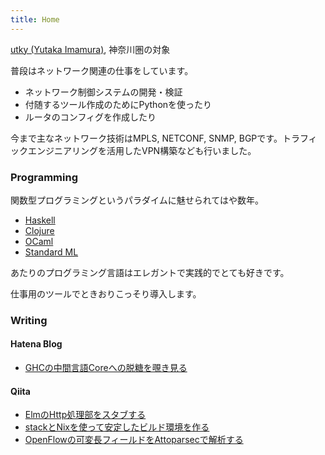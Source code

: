 ```yaml
---
title: Home
---
```


[utky (Yutaka Imamura)](https://github.com/utky), 神奈川圏の対象

普段はネットワーク関連の仕事をしています。

* ネットワーク制御システムの開発・検証
* 付随するツール作成のためにPythonを使ったり
* ルータのコンフィグを作成したり

今まで主なネットワーク技術はMPLS, NETCONF, SNMP, BGPです。トラフィックエンジニアリングを活用したVPN構築なども行いました。

### Programming

関数型プログラミングというパラダイムに魅せられてはや数年。

* [Haskell](https://www.haskell.org/)
* [Clojure](https://clojure.org/)
* [OCaml](https://ocaml.org/)
* [Standard ML](http://sml-family.org/sml97-defn.pdf)

あたりのプログラミング言語はエレガントで実践的でとても好きです。

仕事用のツールでときおりこっそり導入します。

### Writing

#### Hatena Blog

* [GHCの中間言語Coreへの脱糖を覗き見る](http://ilyaletre.hatenablog.com/entry/2017/12/10/195016)

#### Qiita

* [ElmのHttp処理部をスタブする](https://qiita.com/ilyaletre/items/a4c8de74a0a4f5e1e51a)
* [stackとNixを使って安定したビルド環境を作る](https://qiita.com/ilyaletre/items/5cf1e7807e0cdc3ef1cd)
* [OpenFlowの可変長フィールドをAttoparsecで解析する](https://qiita.com/ilyaletre/items/b0e77aeb67914aec60be)
